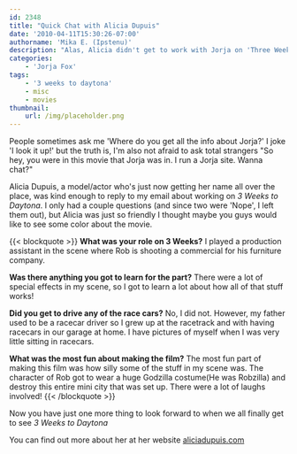 ```yaml
---
id: 2348
title: "Quick Chat with Alicia Dupuis"
date: '2010-04-11T15:30:26-07:00'
authorname: 'Mika E. (Ipstenu)'
description: "Alas, Alicia didn't get to work with Jorja on 'Three Weeks to Daytona', but she was just so cool to chat with, I had to share."
categories:
    - 'Jorja Fox'
tags:
    - '3 weeks to daytona'
    - misc
    - movies
thumbnail:
    url: /img/placeholder.png
---
```


People sometimes ask me 'Where do you get all the info about Jorja?'  I joke 'I look it up!' but the truth is, I'm also not afraid to ask total strangers "So hey, you were in this movie that Jorja was in. I run a Jorja site. Wanna chat?"

Alicia Dupuis, a model/actor who's just now getting her name all over the place, was kind enough to reply to my email about working on _3 Weeks to Daytona_. I only had a couple questions (and since two were 'Nope', I left them out), but Alicia was just so friendly I thought maybe you guys would like to see some color about the movie.

{{< blockquote >}}
**What was your role on 3 Weeks?** I played a production assistant in the scene where Rob is shooting a commercial for his furniture company.

**Was there anything you got to learn for the part?** There were a lot of special effects in my scene, so I got to learn a lot about how all of that stuff works!

**Did you get to drive any of the race cars?** No, I did not. However, my father used to be a racecar driver so I grew up at the racetrack and with having racecars in our garage at home. I have pictures of myself when I was very little sitting in racecars.

**What was the most fun about making the film?** The most fun part of making
this film was how silly some of the stuff in my scene was. The character of Rob got to wear a huge Godzilla costume(He was Robzilla) and destroy this entire mini city that was set up. There were a lot of laughs involved!
{{< /blockquote >}}

Now you have just one more thing to look forward to when we all finally get to see _3 Weeks to Daytona_

You can find out more about her at her website [aliciadupuis.com](http://www.aliciadupuis.com)
